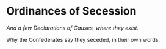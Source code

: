 # Ordinances of Secession

_And a few Declarations of Causes, where they exist._

Why the Confederates say they seceded, in their own words.
